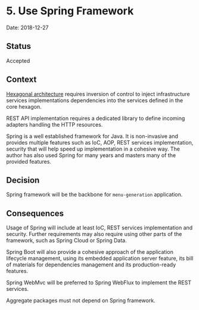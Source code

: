 # 5. Use Spring Framework

Date: 2018-12-27

## Status

Accepted

## Context

[Hexagonal architecture](0003-adopt-hexagonal-architecture.md) requires inversion of control to inject infrastructure
services implementations dependencies into the services defined in the core hexagon.

REST API implementation requires a dedicated library to define incoming adapters handling the HTTP resources.

Spring is a well established framework for Java. It is non-invasive and provides multiple features such as IoC, AOP,
REST services implementation, security that will help speed up implementation in a cohesive way. The author has also used
Spring for many years and masters many of the provided features.

## Decision

Spring framework will be the backbone for `menu-generation` application.

## Consequences

Usage of Spring will include at least IoC, REST services implementation and security. Further requirements may also
require using other parts of the framework, such as Spring Cloud or Spring Data.

Spring Boot will also provide a cohesive approach of the application lifecycle management, using its embedded application
server feature, its bill of materials for dependencies management and its production-ready features.

Spring WebMvc will be preferred to Spring WebFlux to implement the REST services.

Aggregate packages must not depend on Spring framework.
